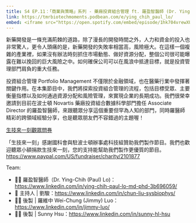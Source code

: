 ```yaml
---
title: S4 EP.11：「商業與策略」系列 - 藥廠投資組合管理 ft. 羅盈智醫師 (Dr. Ying-Chih (Paul) Lo) 🎧
link: https://tmrbiotechmoments.podbean.com/e/ying_chih_paul_lo/
embed: <iframe src="https://open.spotify.com/embed/episode/1hk704vrewXUBDWV3bGqsz?utm_source=generator" width="100%" height="232" frameborder="0" allowtransparency="true" allow="encrypted-media"></iframe>
---
```


新藥開發是一條充滿荊棘的道路，除了漫長的開發時間之外，人力和資金的投入也非常驚人，更令人頭痛的是，新藥開發的失敗率相當高，風險極大。在這樣一個複雜的產業裡，如果沒有辦法時刻抓住市場動態、做好資源分配，整個公司很可能曝露在難以挽回的巨大風險之中。如何確保公司可以在風浪中抵達目標，就是投資管理部門肩負的重大任務。

投資組合管理 Portfolio Management 不僅限於金融領域，也在醫藥行業中發揮著關鍵作用。在本集節目中，我們將探索投資組合管理的流程，包括目標受眾、主要衡量指標以及如何通過資源分配和風險管理，來實現企業的長期成功。我們很榮幸邀請到目前在波士頓 Novartis 藥廠投資組合數據科學部門擔任 Associate Director 的羅盈智醫師，來跟聽眾分享這個重要但罕為人知的部門，同時羅醫師精彩的跨領域經驗分享，也是聽眾朋友們不容錯過的主題喔！

[生技來一刻觀眾問券](https://forms.gle/1fNKfAGTCF2vyh8Y8)

「生技來一刻」感謝國科會與駐波士頓辦事處科技組贊助我們製作節目。我們也歡迎聽眾小額捐款生技來一刻，您的支持能幫助我們製作更優質的節目。<https://www.paypal.com/US/fundraiser/charity/2101877>

Team:

- 🧑‍💻 羅盈智醫師（Dr. Ying-Chih (Paul) Lo)：<https://www.linkedin.com/in/ying-chih-paul-lo-md-phd-3b696059/>
- 🎤 主持人 | 劉駿：<https://www.linkedin.com/in/chun-liu-sysbiophys/>
- 👩‍💻 後製 | 羅維中 Wei-Chung (Jimmy) Luo：<https://www.linkedin.com/in/jimmy-luo/>
- 👩‍💻 後製 | Sunny Hsu：<https://www.linkedin.com/in/sunny-hl-hsu>
